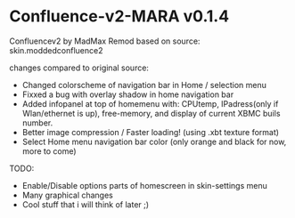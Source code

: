 Confluence-v2-MARA v0.1.4
===========================

Confluencev2 by MadMax Remod
based on source: skin.moddedconfluence2

changes compared to original source:
* Changed colorscheme of navigation bar in Home / selection menu
* Fixxed a bug with overlay shadow in home navigation bar
* Added infopanel at top of homemenu with: CPUtemp, IPadress(only if Wlan/ethernet is up), free-memory, and display of current XBMC buils number.
* Better image compression / Faster loading! (using .xbt texture format)
* Select Home menu navigation bar color (only orange and black for now, more to come)




TODO:
* Enable/Disable options parts of homescreen in skin-settings menu
* Many graphical changes
* Cool stuff that i will think of later ;)